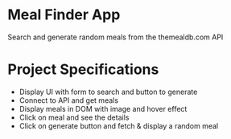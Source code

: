 # Meal Finder App

Search and generate random meals from the themealdb.com API

# Project Specifications

* Display UI with form to search and button to generate
* Connect to API and get meals
* Display meals in DOM with image and hover effect
* Click on meal and see the details
* Click on generate button and fetch & display a random meal
